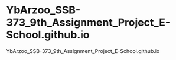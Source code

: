 # YbArzoo_SSB-373_9th_Assignment_Project_E-School.github.io
YbArzoo_SSB-373_9th_Assignment_Project_E-School.github.io
